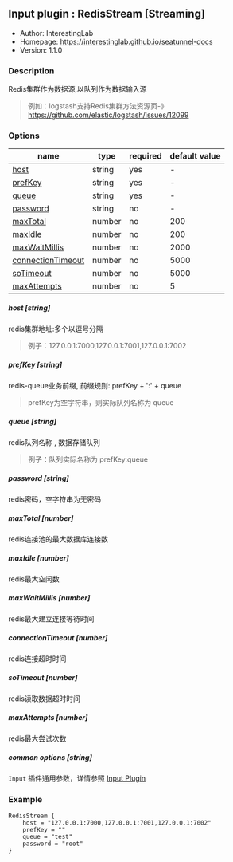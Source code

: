 ## Input plugin : RedisStream [Streaming]

* Author: InterestingLab
* Homepage: https://interestinglab.github.io/seatunnel-docs
* Version: 1.1.0

### Description

Redis集群作为数据源,以队列作为数据输入源
> 例如：logstash支持Redis集群方法资源页-》https://github.com/elastic/logstash/issues/12099

### Options

| name | type | required | default value |
| --- | --- | --- | --- |
| [host](#host-string) | string | yes | - |
| [prefKey](#prefKey-string) | string | yes | - |
| [queue](#queue-string) | string | yes | - |
| [password](#password-string) | string | no | - |
| [maxTotal](#maxTotal-number) | number | no | 200 |
| [maxIdle](#maxIdle-number) | number | no | 200 |
| [maxWaitMillis](#maxWaitMillis-number) | number | no | 2000 |
| [connectionTimeout](#connectionTimeout-number) | number | no | 5000 |
| [soTimeout](#soTimeout-number) | number | no | 5000 |
| [maxAttempts](#maxAttempts-number) | number | no | 5 |

##### host [string]

redis集群地址:多个以逗号分隔 
> 例子：127.0.0.1:7000,127.0.0.1:7001,127.0.0.1:7002

##### prefKey [string]

redis-queue业务前缀, 前缀规则: prefKey + ':' + queue
> prefKey为空字符串，则实际队列名称为 queue

##### queue [string]

redis队列名称 , 数据存储队列
> 例子：队列实际名称为 prefKey:queue

##### password [string]

redis密码，空字符串为无密码

##### maxTotal [number]

redis连接池的最大数据库连接数

##### maxIdle [number]

redis最大空闲数

##### maxWaitMillis [number]

redis最大建立连接等待时间

##### connectionTimeout [number]

redis连接超时时间

##### soTimeout [number]

redis读取数据超时时间

##### maxAttempts [number]

redis最大尝试次数

##### common options [string]

`Input` 插件通用参数，详情参照 [Input Plugin](/zh-cn/v1/configuration/input-plugin)

### Example

```
RedisStream {
    host = "127.0.0.1:7000,127.0.0.1:7001,127.0.0.1:7002"
    prefKey = ""
    queue = "test"
    password = "root"
}
```
